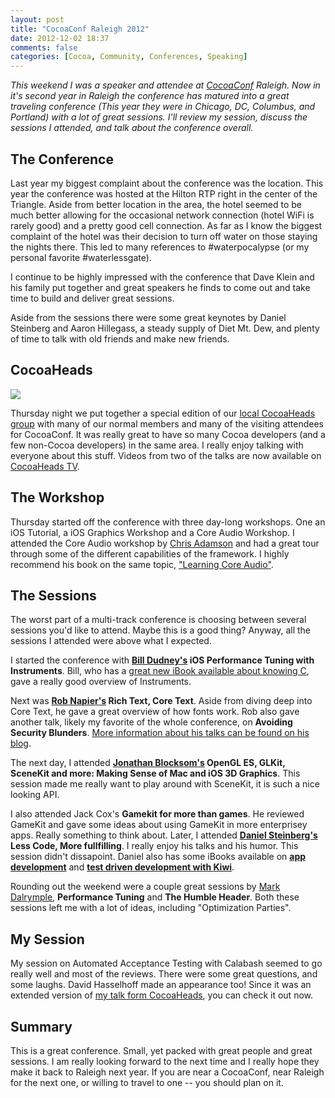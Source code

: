 ```yaml
---
layout: post
title: "CocoaConf Raleigh 2012"
date: 2012-12-02 18:37
comments: false
categories: [Cocoa, Community, Conferences, Speaking]
---
```


_This weekend I was a speaker and attendee at [CocoaConf](http://www.cocoaconf.com) Raleigh. Now in it's second year in Raleigh the conference has matured into a great traveling conference (This year they were in Chicago, DC, Columbus, and Portland) with a lot of great sessions. I'll review my session, discuss the sessions I attended, and talk about the conference overall._

<!-- more -->

## The Conference ##

Last year my biggest complaint about the conference was the location. This year the conference was hosted at the Hilton RTP right in the center of the Triangle. Aside from better location in the area, the hotel seemed to be much better allowing for the occasional network connection (hotel WiFi is rarely good) and a pretty good cell connection. As far as I know the biggest complaint of the hotel was their decision to turn off water on those staying the nights there. This led to many references to #waterpocalypse (or my personal favorite #waterlessgate). 

I continue to be highly impressed with the conference that Dave Klein and his family put together and great speakers he finds to come out and take time to build and deliver great sessions.

Aside from the sessions there were some great keynotes by Daniel Steinberg and Aaron Hillegass, a steady supply of Diet Mt. Dew, and plenty of time to talk with old friends and make new friends.

## CocoaHeads ##

<a href="https://s3.amazonaws.com/com-jnjosh-assets/cocoaheads-november.jpg"><img src="https://s3.amazonaws.com/com-jnjosh-assets/cocoaheads-november.jpg"></a>

Thursday night we put together a special edition of our [local CocoaHeads group](http://meetup.trianglecocoa.com) with many of our normal members and many of the visiting attendees for CocoaConf. It was really great to have so many Cocoa developers (and a few non-Cocoa developers) in the same area. I really enjoy talking with everyone about this stuff. Videos from two of the talks are now available on [CocoaHeads TV](http://cocoaheads.tv).

## The Workshop ##

Thursday started off the conference with three day-long workshops. One an iOS Tutorial, a iOS Graphics Workshop and a Core Audio Workshop. I attended the Core Audio workshop by [Chris Adamson](http://twitter.com/invalidname) and had a great tour through some of the different capabilities of the framework. I highly recommend his book on the same topic, ["Learning Core Audio"](http://www.amazon.com/Learning-Core-Audio-Hands--Programming/dp/0321636848/).

## The Sessions ##

The worst part of a multi-track conference is choosing between several sessions you'd like to attend. Maybe this is a good thing? Anyway, all the sessions I attended were above what I expected.

I started the conference with __[Bill Dudney's](@bdudney) iOS Performance Tuning with Instruments__. Bill, who has a [great new iBook available about knowing C](https://itunes.apple.com/us/book/all-the-c-you-need-to-know/id581989356?mt=11), gave a really good overview of Instruments. 

Next was __[Rob Napier's](http://twitter.com/cocoaphony) Rich Text, Core Text__. Aside from diving deep into Core Text, he gave a great overview of how fonts work. Rob also gave another talk, likely my favorite of the whole conference, on __Avoiding Security Blunders__. [More information about his talks can be found on his blog](http://robnapier.net/blog/cocoaconf2012).

The next day, I attended __[Jonathan Blocksom's](http://twitter.com/jblocksom) OpenGL ES, GLKit, SceneKit and more: Making Sense of Mac and iOS 3D Graphics__. This session made me really want to play around with SceneKit, it is such a nice looking API.

I also attended Jack Cox's __Gamekit for more than games__. He reviewed GameKit and gave some ideas about using GameKit in more enterprisey apps. Really something to think about. Later, I attended __[Daniel Steinberg's](http://twitter.com/dimsumthinking) Less Code, More fullfilling__. I really enjoy his talks and his humor. This session didn't dissapoint. Daniel also has some iBooks available on __[app development](https://itunes.apple.com/us/book/ipad-iphone-app-development/id571023793?mt=13)__ and __[test driven development with Kiwi](https://itunes.apple.com/us/book/test-driving-ios-development/id502345143?mt=11)__.

Rounding out the weekend were a couple great sessions by [Mark Dalrymple](http://twitter.com/borkware), __Performance Tuning__ and __The Humble Header__. Both these sessions left me with a lot of ideas, including "Optimization Parties".

## My Session ##

My session on Automated Acceptance Testing with Calabash seemed to go really well and most of the reviews. There were some great questions, and some laughs. David Hasselhoff made an appearance too! Since it was an extended version of [my talk form CocoaHeads](http://cocoaheads.tv/automated-acceptance-testing-by-josh-johnson/), you can check it out now.

## Summary ##

This is a great conference. Small, yet packed with great people and great sessions. I am really looking forward to the next time and I really hope they make it back to Raleigh next year. If you are near a CocoaConf, near Raleigh for the next one, or willing to travel to one -- you should plan on it. 

